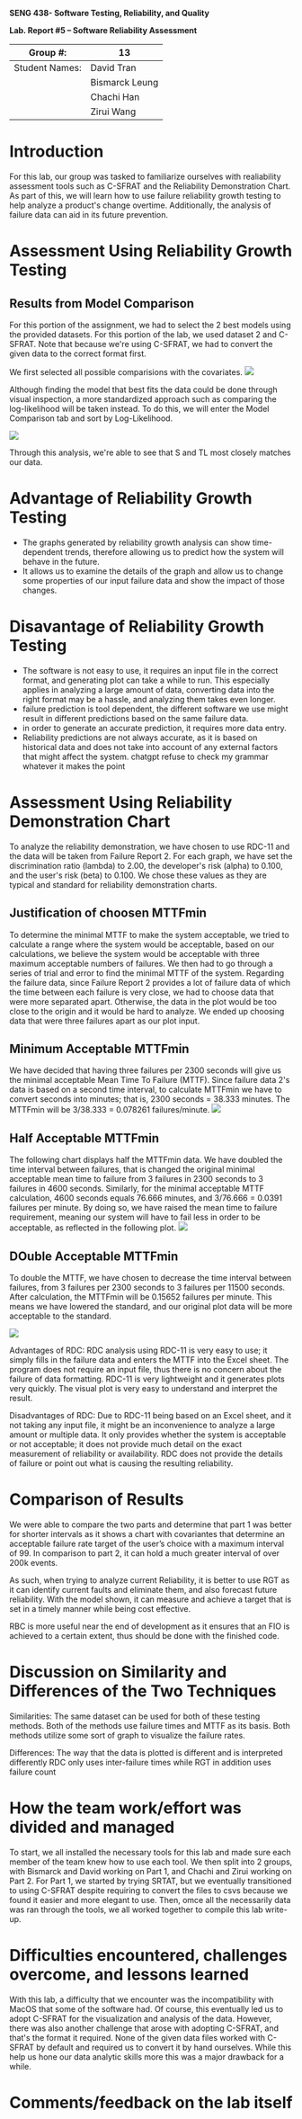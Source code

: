 **SENG 438- Software Testing, Reliability, and Quality**

**Lab. Report \#5 – Software Reliability Assessment**

| Group \#:      |  13 |
| -------------- | --- |
| Student Names: | David Tran    |
|                | Bismarck Leung    |
|                | Chachi Han    |
|                | Zirui Wang    |

# Introduction
For this lab, our group was tasked to familiarize ourselves with realiability assessment tools such as C-SFRAT and the Reliability Demonstration Chart. As part of this, we will learn how to use failure reliability growth testing to help analyze a product's change overtime. Additionally, the analysis of failure data can aid in its future prevention. 


# 

# Assessment Using Reliability Growth Testing 

## Results from Model Comparison
For this portion of the assignment, we had to select the 2 best models using the provided datasets. For this portion of the lab, we used dataset 2 and C-SFRAT. Note that because we're using C-SFRAT, we had to convert the given data to the correct format first. 

We first selected all possible comparisions with the covariates. 
![](./media/all_models.png)

Although finding the model that best fits the data could be done through visual inspection, a more standardized approach such as comparing the log-likelihood will be taken instead. To do this, we will enter the Model Comparison tab and sort by Log-Likelihood. 

![](./media/log_likelihood.png)

Through this analysis, we're able to see that S and TL most closely matches our data. 

# Advantage of Reliability Growth Testing 
* The graphs generated by reliability growth analysis can show time-dependent trends, therefore allowing us to predict how the system will behave in the future. 
* It allows us to examine the details of the graph and allow us to change some properties of our input failure data and show the impact of those changes. 
# Disavantage of Reliability Growth Testing 
* The software is not easy to use, it requires an input file in the correct format, and generating plot can take a while to run. This especially applies in analyzing a large amount of data, converting data into the right format may be a hassle, and analyzing them takes even longer.
 * failure prediction is tool dependent, the different software we use might result in different predictions based on the same failure data. 
* in order to generate an accurate prediction, it requires more data entry. 
* Reliability predictions are not always accurate, as it is based on historical data and does not take into account of any external factors that might affect the system. chatgpt refuse to check my grammar whatever it makes the point

# Assessment Using Reliability Demonstration Chart
To analyze the reliability demonstration, we have chosen to use RDC-11 and the data will be taken from Failure Report 2. For each graph, we have set the discrimination ratio (lambda) to 2.00, the developer's risk (alpha) to 0.100, and the user's risk (beta) to 0.100. We chose these values as they are typical and standard for reliability demonstration charts.

## Justification of choosen MTTFmin
To determine the minimal MTTF to make the system acceptable, we tried to calculate a range where the system would be acceptable, based on our calculations, we believe the system would be acceptable with three maximum acceptable numbers of failures. We then had to go through a series of trial and error to find the minimal MTTF of the system. Regarding the failure data, since Failure Report 2 provides a lot of failure data of which the time between each failure is very close, we had to choose data that were more separated apart. Otherwise, the data in the plot would be too close to the origin and it would be hard to analyze. We ended up choosing data that were three failures apart as our plot input.


## Minimum Acceptable MTTFmin
We have decided that having three failures per 2300 seconds will give us the minimal acceptable Mean Time To Failure (MTTF). Since failure data 2's data is based on a second time interval, to calculate MTTFmin we have to convert seconds into minutes; that is, 2300 seconds = 38.333 minutes. The MTTFmin will be 3/38.333 = 0.078261 failures/minute.
![](./media/RDCMid.png)

## Half Acceptable MTTFmin
The following chart displays half the MTTFmin data. We have doubled the time interval between failures, that is changed the original minimal acceptable mean time to failure from 3 failures in 2300 seconds to 3 failures in 4600 seconds. Similarly, for the minimal acceptable MTTF calculation, 4600 seconds equals 76.666 minutes, and 3/76.666 = 0.0391 failures per minute. By doing so, we have raised the mean time to failure requirement, meaning our system will have to fail less in order to be acceptable, as reflected in the following plot.
![](./media/RDCDouble.png)

## DOuble Acceptable MTTFmin
To double the MTTF, we have chosen to decrease the time interval between failures, from 3 failures per 2300 seconds to 3 failures per 11500 seconds. After calculation, the MTTFmin will be 0.15652 failures per minute. This means we have lowered the standard, and our original plot data will be more acceptable to the standard.

![](./media/RDCHalf.png)

Advantages of RDC: 
RDC analysis using RDC-11 is very easy to use; it simply fills in the failure data and enters the MTTF into the Excel sheet. The program does not require an input file, thus there is no concern about the failure of data formatting. RDC-11 is very lightweight and it generates plots very quickly. The visual plot is very easy to understand and interpret the result. 

Disadvantages of RDC: 
Due to RDC-11 being based on an Excel sheet, and it not taking any input file, it might be an inconvenience to analyze a large amount or multiple data. It only provides whether the system is acceptable or not acceptable; it does not provide much detail on the exact measurement of reliability or availability. RDC does not provide the details of failure or point out what is causing the resulting reliability.
# 

# Comparison of Results
We were able to compare the two parts and determine that part 1 was better for shorter intervals as it shows a chart with covariantes that determine an acceptable failure rate target of the user’s choice with a maximum interval of 99. In comparison to part 2, it can hold a much greater interval of over 200k events. 

As such, when trying to analyze current Reliability, it is better to use RGT as it can identify current faults and eliminate them, and also forecast future reliability. With the model shown, it can measure and achieve a target that is set in a timely manner while being cost effective. 

RBC is more useful near the end of development as it ensures that an FIO is achieved to a certain extent, thus should be done with the finished code.

# Discussion on Similarity and Differences of the Two Techniques

Similarities:
The same dataset can be used for both of these testing methods. 
Both of the methods use failure times and MTTF as its basis.
Both methods utilize some sort of graph to visualize the failure rates.

Differences:
The way that the data is plotted is different and is interpreted differently 
RDC only uses inter-failure times while RGT in addition uses failure count

# How the team work/effort was divided and managed
To start, we all installed the necessary tools for this lab and made sure each member of the team knew how to use each tool. We then split into 2 groups, with Bismarck and David working on Part 1, and Chachi and Zirui working on Part 2. For Part 1, we started by trying SRTAT, but we eventually transitioned to using C-SFRAT despite requiring to convert the files to csvs because we found it easier and more elegant to use. Then, omce all the necessarily data was ran through the tools, we all worked together to compile this lab write-up.
# 

# Difficulties encountered, challenges overcome, and lessons learned
With this lab, a difficulty that we encounter was the incompatibility with MacOS that some of the software had. Of course, this eventually led us to adopt C-SFRAT for the visualization and analysis of the data. However, there was also another challenge that arose with adopting C-SFRAT, and that's the format it required. None of the given data files worked with C-SFRAT by default and required us to convert it by hand ourselves. While this help us hone our data analytic skills more this was a major drawback for a while.
# Comments/feedback on the lab itself


